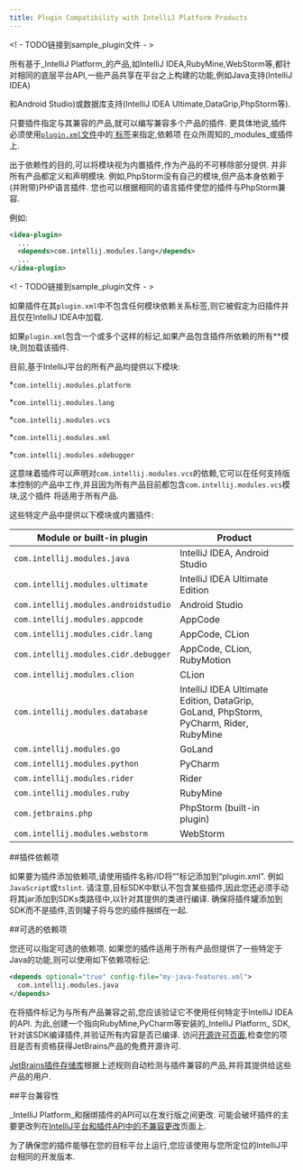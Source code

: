 ```yaml
---
title: Plugin Compatibility with IntelliJ Platform Products
---
```


<! -  TODO链接到sample_plugin文件 - >


所有基于_IntelliJ Platform_的产品,如IntelliJ IDEA,RubyMine,WebStorm等,都针对相同的底层平台API,一些产品共享在平台之上构建的功能,例如Java支持(IntelliJ IDEA)

和Android Studio)或数据库支持(IntelliJ IDEA Ultimate,DataGrip,PhpStorm等).


只要插件指定与其兼容的产品,就可以编写兼容多个产品的插件.
更具体地说,插件必须使用[`plugin.xml`文件](/basics/plugin_structure/plugin_configuration_file.md)中的[<depends>`标签](/basics/plugin_structure/plugin_dependencies.md)来指定,依赖项
在众所周知的_modules_或插件上.


出于依赖性的目的,可以将模块视为内置插件,作为产品的不可移除部分提供.
并非所有产品都定义和声明模块.
例如,PhpStorm没有自己的模块,但产品本身依赖于(并附带)PHP语言插件.
您也可以根据相同的语言插件使您的插件与PhpStorm兼容.


例如:


```xml
<idea-plugin>
  ...
  <depends>com.intellij.modules.lang</depends>
  ...
</idea-plugin>
```

<! -  TODO链接到sample_plugin文件 - >


如果插件在其`plugin.xml`中不包含任何模块依赖关系标签,则它被假定为旧插件并且仅在IntelliJ IDEA中加载.


如果`plugin.xml`包含一个或多个这样的标记,如果产品包含插件所依赖的所有**模块,则加载该插件.


目前,基于IntelliJ平台的所有产品均提供以下模块:


*`com.intellij.modules.platform`

*`com.intellij.modules.lang`

*`com.intellij.modules.vcs`

*`com.intellij.modules.xml`

*`com.intellij.modules.xdebugger`


这意味着插件可以声明对`com.intellij.modules.vcs`的依赖,它可以在任何支持版本控制的产品中工作,并且因为所有产品目前都包含`com.intellij.modules.vcs`模块,这个插件
将适用于所有产品.


这些特定产品中提供以下模块或内置插件:


| Module or built-in plugin            | Product                                                                              |
|--------------------------------------|--------------------------------------------------------------------------------------|
| `com.intellij.modules.java`          | IntelliJ IDEA, Android Studio                                                        |
| `com.intellij.modules.ultimate`      | IntelliJ IDEA Ultimate Edition                                                       |
| `com.intellij.modules.androidstudio` | Android Studio                                                                       |
| `com.intellij.modules.appcode`       | AppCode                                                                              |
| `com.intellij.modules.cidr.lang`     | AppCode, CLion                                                                       |
| `com.intellij.modules.cidr.debugger` | AppCode, CLion, RubyMotion                                                           |
| `com.intellij.modules.clion`         | CLion                                                                                |
| `com.intellij.modules.database`      | IntelliJ IDEA Ultimate Edition, DataGrip, GoLand, PhpStorm, PyCharm, Rider, RubyMine |
| `com.intellij.modules.go`            | GoLand                                                                               |
| `com.intellij.modules.python`        | PyCharm                                                                              |
| `com.intellij.modules.rider`         | Rider                                                                                |
| `com.intellij.modules.ruby`          | RubyMine                                                                             |
| `com.jetbrains.php`                  | PhpStorm (built-in plugin)                                                           |
| `com.intellij.modules.webstorm`      | WebStorm                                                           |

##插件依赖项


如果要为插件添加依赖项,请使用插件名称/ID将“<depends>”标记添加到“plugin.xml”.
例如`JavaScript`或`tslint`.
请注意,目标SDK中默认不包含某些插件,因此您还必须手动将其jar添加到SDKs类路径中,以针对其提供的类进行编译.
确保将插件罐添加到SDK而不是插件,否则罐子将与您的插件捆绑在一起.


##可选的依赖项


您还可以指定可选的依赖项.
如果您的插件适用于所有产品但提供了一些特定于Java的功能,则可以使用如下依赖项标记:


```xml
<depends optional="true" config-file="my-java-features.xml">
  com.intellij.modules.java
</depends>
```

在将插件标记为与所有产品兼容之前,您应该验证它不使用任何特定于IntelliJ IDEA的API.
为此,创建一个指向RubyMine,PyCharm等安装的_IntelliJ Platform_ SDK,针对该SDK编译插件,并验证所有内容是否已编译.
访问[开源许可页面](https://www.jetbrains.com/buy/opensource/),检查您的项目是否有资格获得JetBrains产品的免费开源许可.


[JetBrains插件存储库](https://plugins.jetbrains.com/)根据上述规则自动检测与插件兼容的产品,并将其提供给这些产品的用户.


##平台兼容性


_IntelliJ Platform_和捆绑插件的API可以在发行版之间更改.
可能会破坏插件的主要更改列在[IntelliJ平台和插件API中的不兼容更改](/reference_guide/api_changes_list.md)页面上.


为了确保您的插件能够在您的目标平台上运行,您应该使用与您所定位的IntelliJ平台相同的开发版本.


